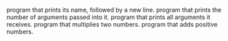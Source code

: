  program that prints its name, followed by a new line.
 program that prints the number of arguments passed into it.
program that prints all arguments it receives.
 program that multiplies two numbers.
 program that adds positive numbers.
